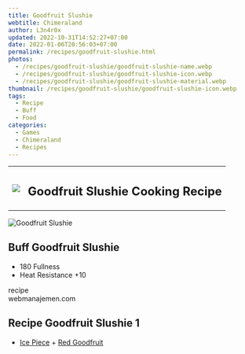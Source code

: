 ```yaml
---
title: Goodfruit Slushie
webtitle: Chimeraland
author: L3n4r0x
updated: 2022-10-31T14:52:27+07:00
date: 2022-01-06T20:56:03+07:00
permalink: /recipes/goodfruit-slushie.html
photos:
  - /recipes/goodfruit-slushie/goodfruit-slushie-name.webp
  - /recipes/goodfruit-slushie/goodfruit-slushie-icon.webp
  - /recipes/goodfruit-slushie/goodfruit-slushie-material.webp
thumbnail: /recipes/goodfruit-slushie/goodfruit-slushie-icon.webp
tags:
  - Recipe
  - Buff
  - Food
categories:
  - Games
  - Chimeraland
  - Recipes
---
```


<section id="bootstrap-wrapper"><link rel="stylesheet" href="https://cdn.statically.io/gh/dimaslanjaka/Web-Manajemen/40ac3225/css/bootstrap-4.5-wrapper.css"/><div class="row mb-2"><div class="col-md-12 mb-2"><table class="table" id="post-info"><tbody><tr><td><img class="d-inline-block me-2" src="/chimeraland/recipes/goodfruit-slushie/goodfruit-slushie-icon.webp" width="auto" height="auto"/></td><td><h1 class="fs-5">Goodfruit Slushie Cooking Recipe</h1></td></tr></tbody></table></div></div><div class="card mb-2"><div class="row g-0"><div class="col-sm-4 position-relative mb-2"><img src="/chimeraland/recipes/goodfruit-slushie/goodfruit-slushie-material.webp" class="card-img fit-cover w-100 h-100" alt="Goodfruit Slushie" data-fancybox="true"/></div><div class="col-sm-8 mb-2"><div class="card-body"><h2 class="card-title fs-5">Buff Goodfruit Slushie</h2><div class="card-text"><ul><li>180 Fullness</li><li>Heat Resistance +10</li></ul></div><span class="badge rounded-pill bg-dark">recipe</span></div><div class="card-footer text-end text-muted">webmanajemen.com</div></div></div></div><div class="row mb-2"><div class="col-12 col-lg-6 recipe-item mb-2"><div class="card"><div class="card-body"><h2 class="card-title fs-5">Recipe Goodfruit Slushie 1</h2><div class="card-text"><ul><li><a class="text-decoration-none" href="/chimeraland/materials/ice-piece.html">Ice Piece</a><span> + </span><a class="text-decoration-none" href="/chimeraland/materials/red-goodfruit.html">Red Goodfruit</a></li></ul></div></div></div></div></div></section>